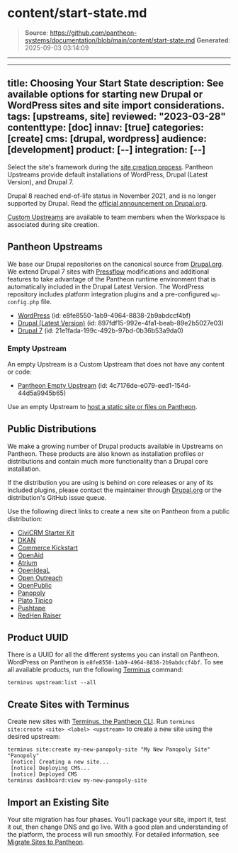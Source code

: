 # content/start-state.md

> **Source**: https://github.com/pantheon-systems/documentation/blob/main/content/start-state.md
> **Generated**: 2025-09-03 03:14:09

---

---
title: Choosing Your Start State
description: See available options for starting new Drupal or WordPress sites and site import considerations.
tags: [upstreams, site]
reviewed: "2023-03-28"
contenttype: [doc]
innav: [true]
categories: [create]
cms: [drupal, wordpress]
audience: [development]
product: [--]
integration: [--]
---

Select the site's framework during the [site creation process](/guides/legacy-dashboard/create-sites). Pantheon Upstreams provide default installations of WordPress, Drupal (Latest Version), and Drupal 7.

<Alert title="Note"  type="info" >

Drupal 8 reached end-of-life status in November 2021, and is no longer supported by Drupal. Read the [official announcement on Drupal.org](https://www.drupal.org/psa-2021-06-29).

</Alert>

[Custom Upstreams](/guides/custom-upstream) are available to team members when the Workspace is associated during site creation.

## Pantheon Upstreams

We base our Drupal repositories on the canonical source from [Drupal.org](https://www.drupal.org/). We extend Drupal 7 sites with [Pressflow](http://www.pressflow.org/) modifications and additional features to take advantage of the Pantheon runtime environment that is automatically included in the Drupal Latest Version. The WordPress repository includes platform integration plugins and a pre-configured `wp-config.php` file.

- [WordPress](https://dashboard.pantheon.io/sites/create?upstream_id=e8fe8550-1ab9-4964-8838-2b9abdccf4bf) (id: e8fe8550-1ab9-4964-8838-2b9abdccf4bf)
- [Drupal (Latest Version)](https://dashboard.pantheon.io/sites/create?upstream_id=897fdf15-992e-4fa1-beab-89e2b5027e03) <Popover content="Defaults to SFTP Mode" /> (id: 897fdf15-992e-4fa1-beab-89e2b5027e03)
- [Drupal 7](https://dashboard.pantheon.io/sites/create?upstream_id=21e1fada-199c-492b-97bd-0b36b53a9da0) (id: 21e1fada-199c-492b-97bd-0b36b53a9da0)

### Empty Upstream

An empty Upstream is a Custom Upstream that does not have any content or code:

- [Pantheon Empty Upstream](https://dashboard.pantheon.io/sites/create?upstream_id=4c7176de-e079-eed1-154d-44d5a9945b65) (id: 4c7176de-e079-eed1-154d-44d5a9945b65)

Use an empty Upstream to [host a static site or files on Pantheon](/static-site-empty-upstream).

## Public Distributions

We make a growing number of Drupal products available in Upstreams on Pantheon. These products are also known as installation profiles or distributions and contain much more functionality than a Drupal core installation.

<Alert title="Note" type="info">

If the distribution you are using is behind on core releases or any of its included plugins, please contact the maintainer through [Drupal.org](https://www.drupal.org) or the distribution's GitHub issue queue.

</Alert>

Use the following direct links to create a new site on Pantheon from a public distribution:

- [CiviCRM Starter Kit](https://dashboard.pantheon.io/sites/create?upstream_id=3b754bc2-48f8-4388-b5b5-2631098d03de) [<Icon icon="github"/>](https://github.com/kreynen/civicrm-starterkit-drops-7)
- [DKAN](https://dashboard.pantheon.io/sites/create?upstream_id=d7370d7e-46fb-4b10-b79f-942b5abf51de) [<Icon icon="github"/>](https://github.com/NuCivic/dkan-drops-7)
- [Commerce Kickstart](https://dashboard.pantheon.io/sites/create?upstream_id=8a662dde-53d6-4fdb-8eac-eea9f5848d00) [<Icon icon="github"/>](https://github.com/commerceguys/kickstart-drops-7)
- [OpenAid](https://dashboard.pantheon.io/sites/create?upstream_id=2adff196-4672-44c9-af2a-4590963b90d8) [<Icon icon="github"/>](https://bitbucket.org/joelsteidl/openaid-drops-7)
- [Atrium](https://dashboard.pantheon.io/sites/create?upstream_id=31bc4254-be20-4e8d-afe6-6c585e58435a) [<Icon icon="github"/>](https://github.com/phase2/openatrium-drops-7)
- [OpenIdeaL](https://dashboard.pantheon.io/sites/create?upstream_id=86112161-4cb2-410f-8bb1-8a1fb4f56dae) [<Icon icon="github"/>](https://github.com/linnovate/openideal-on-drops-7)
- [Open Outreach](https://dashboard.pantheon.io/sites/create?upstream_id=4c17f505-05d0-4b79-b38a-0bc548405a10) [<Icon icon="github"/>](https://github.com/nedjo/openoutreach-drops-7)
- [OpenPublic](https://dashboard.pantheon.io/sites/create?upstream_id=b459145b-8771-4597-8b84-684a3d93dce0) [<Icon icon="github"/>](https://github.com/phase2/openpublic-drops-7)
- [Panopoly](https://dashboard.pantheon.io/sites/create?upstream_id=175cce4f-fa3f-4426-b1a6-e0fae9e19f2e) [<Icon icon="github"/>](https://github.com/populist/panopoly-drops-7)
- [Plato Típico](https://dashboard.pantheon.io/sites/create?upstream_id=216f85b2-620b-470d-9597-f64ade76dc9a) [<Icon icon="github"/>](https://github.com/enzolutions/plato_tipico)
- [Pushtape](https://dashboard.pantheon.io/sites/create?upstream_id=f141b5e0-a614-4294-a86c-6c24df9bf6c5) [<Icon icon="github"/>](https://github.com/zirafa/pushtape-drops-7)
- [RedHen Raiser](https://dashboard.pantheon.io/sites/create?upstream_id=10d6937e-1dd2-4490-9950-11867ba43597) [<Icon icon="github"/>](https://github.com/thinkshout/redhenraiser-drops-7)

## Product UUID

There is a UUID for all the different systems you can install on Pantheon. WordPress on Pantheon is `e8fe8550-1ab9-4964-8838-2b9abdccf4bf`. To see all available products, run the following [Terminus](/terminus) command:

```bash{promptUser: user}
terminus upstream:list --all
```

## Create Sites with Terminus

Create new sites with [Terminus, the Pantheon CLI](/terminus). Run `terminus site:create <site> <label> <upstream>` to create a new site using the desired upstream:

```bash{outputLines: 2-4}
terminus site:create my-new-panopoly-site "My New Panopoly Site" "Panopoly"
 [notice] Creating a new site...
 [notice] Deploying CMS...
 [notice] Deployed CMS
terminus dashboard:view my-new-panopoly-site
```

## Import an Existing Site

Your site migration has four phases. You’ll package your site, import it, test it out, then change DNS and go live. With a good plan and understanding of the platform, the process will run smoothly. For detailed information, see [Migrate Sites to Pantheon](/guides/guided/).
